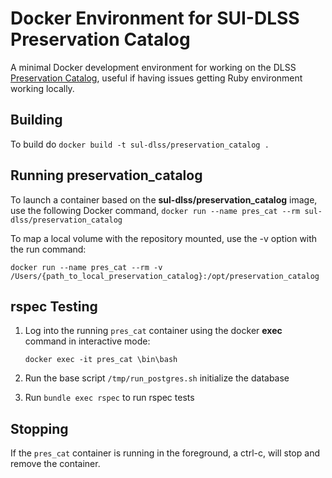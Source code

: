 # Docker Environment for SUI-DLSS Preservation Catalog
A minimal Docker development environment for working on the DLSS
[Preservation Catalog](https://github.com/sul-dlss/preservation_catalog), useful
if having issues getting Ruby environment working locally.

## Building
To build do
`docker build -t sul-dlss/preservation_catalog .`

## Running preservation_catalog
To launch a container based on the **sul-dlss/preservation_catalog** image,
use the following Docker command, `docker run --name pres_cat --rm sul-dlss/preservation_catalog`

To map a local volume with the repository mounted, use the -v option with the
run command:

`docker run --name pres_cat --rm -v /Users/{path_to_local_preservation_catalog}:/opt/preservation_catalog`

## rspec Testing
1.  Log into the running `pres_cat` container using the docker **exec** command in
    interactive mode:

    `docker exec -it pres_cat \bin\bash`

1.  Run the base script `/tmp/run_postgres.sh` initialize the database

1.  Run `bundle exec rspec` to run rspec tests

## Stopping
If the `pres_cat` container is running in the foreground, a ctrl-c, will stop and remove the container. 
